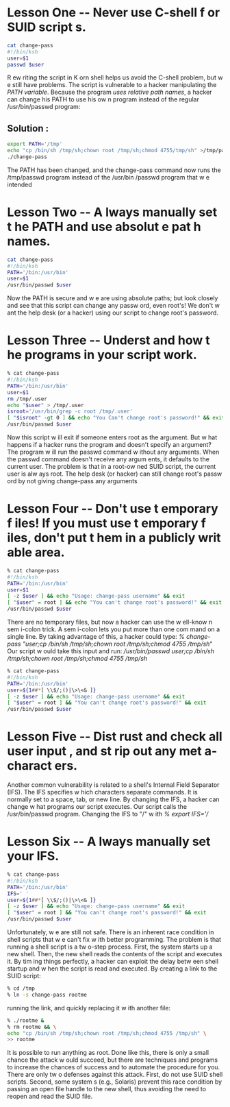 
# Lesson One -- Never use C-shell f or SUID script s.

````bash
cat change-pass
#!/bin/ksh
user=$1
passwd $user
````

R ew riting the script in K orn shell helps us avoid the C-shell problem, but w e still have problems. The script is
vulnerable to a hacker manipulating the *PATH variable*. Because the program *uses relative path names*, a hacker can
change his PATH to use his ow n program instead of the regular /usr/bin/passwd program:

## Solution : 

````bash
export PATH='/tmp'
echo "cp /bin/sh /tmp/sh;chown root /tmp/sh;chmod 4755/tmp/sh" >/tmp/passwd
./change-pass
````

The PATH has been changed, and the change-pass command now runs the /tmp/passwd program instead of the /usr/bin
/passwd program that w e intended

# Lesson Two -- A lways manually set t he PATH and use absolut e pat h names.

````bash
cat change-pass
#!/bin/ksh
PATH='/bin:/usr/bin'
user=$1
/usr/bin/passwd $user
````

Now the PATH is secure and w e are using absolute paths; but look closely and see that this script can change any
passw ord, even root's! We don't w ant the help desk (or a hacker) using our script to change root's password.

# Lesson Three -- Underst and how t he programs in your script work.

````bash
% cat change-pass
#!/bin/ksh
PATH='/bin:/usr/bin'
user=$1
rm /tmp/.user
echo "$user" > /tmp/.user
isroot='/usr/bin/grep -c root /tmp/.user'
[ "$isroot" -gt 0 ] && echo "You Can't change root's password!" && exit
/usr/bin/passwd $user
````

Now this script w ill exit if someone enters root as the argument. But w hat happens if a hacker runs the program and
doesn't specify an argument? The program w ill run the passwd command w ithout any arguments. When the passwd
command doesn't receive any argum ents, it defaults to the current user. The problem is that in a root-ow ned SUID
script, the current user is alw ays root. The help desk (or hacker) can still change root's passw ord by not giving
change-pass any arguments

# Lesson Four -- Don't use t emporary f iles! If you must use t emporary f iles, don't put t hem in a publicly writ able area.

````bash
% cat change-pass
#!/bin/ksh
PATH='/bin:/usr/bin'
user=$1
[ -z $user ] && echo "Usage: change-pass username" && exit
[ "$user" = root ] && echo "You can't change root's password!" && exit
/usr/bin/passwd $user
````

There are no temporary files, but now a hacker can use the w ell-know n sem i-colon trick. A sem i-colon lets you put
more than one com mand on a single line. By taking advantage of this, a hacker could type:
*% change-pass "user;cp /bin/sh /tmp/sh;chown root /tmp/sh;chmod 4755 /tmp/sh*"
Our script w ould take this input and run:
*/usr/bin/passwd user;cp /bin/sh /tmp/sh;chown root /tmp/sh;chmod 4755 /tmp/sh*

````bash
% cat change-pass
#!/bin/ksh
PATH='/bin:/usr/bin'
user=${1##*[ \\$/;()|\>\<& ]}
[ -z $user ] && echo "Usage: change-pass username" && exit
[ "$user" = root ] && "You can't change root's password!" && exit
/usr/bin/passwd $user
````

# Lesson Five -- Dist rust and check all user input , and st rip out any met a-charact ers.

Another common vulnerability is related to a shell's Internal Field Separator (IFS). The IFS specifies w hich characters
separate commands. It is normally set to a space, tab, or new line. By changing the IFS, a hacker can change w hat
programs our script executes. Our script calls the /usr/bin/passwd program. Changing the IFS to "/" w ith
*% export IFS='/*

# Lesson Six -- A lways manually set your IFS.

````bash
% cat change-pass
#!/bin/ksh
PATH='/bin:/usr/bin'
IFS=' '
user=${1##*[ \\$/;()|\>\<& ]}
[ -z $user ] && echo "Usage: change-pass username" && exit
[ "$user" = root ] && "You can't change root's password!" && exit
/usr/bin/passwd $user
````

Unfortunately, w e are still not safe. There is an inherent race condition in shell scripts that w e can't fix w ith better
programming. The problem is that running a shell script is a tw o-step process. First, the system starts up a new shell.
Then, the new shell reads the contents of the script and executes it. By tim ing things perfectly, a hacker can exploit
the delay betw een shell startup and w hen the script is read and executed. By creating a link to the SUID script:

````bash
% cd /tmp
% ln -s change-pass rootme
````

running the link, and quickly replacing it w ith another file:

````bash
% ./rootme &
% rm rootme && \
echo "cp /bin/sh /tmp/sh;chown root /tmp/sh;chmod 4755 /tmp/sh" \
>> rootme
````

It is possible to run anything as root. Done like this, there is only a small chance the attack w ould succeed, but there
are techniques and programs to increase the chances of success and to automate the procedure for you. There are
only tw o defenses against this attack. First, do not use SUID shell scripts. Second, some system s (e.g., Solaris)
prevent this race condition by passing an open file handle to the new shell, thus avoiding the need to reopen and read
the SUID file.